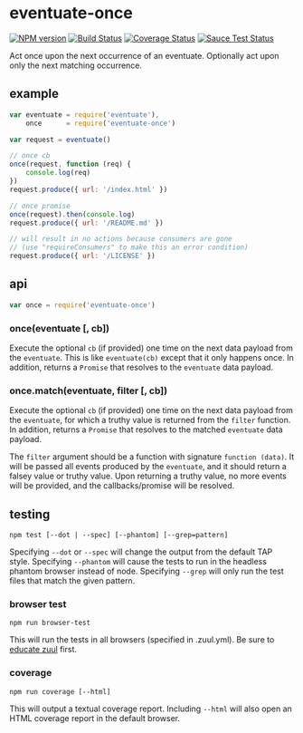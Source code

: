 # eventuate-once

[![NPM version](https://badge.fury.io/js/eventuate-once.png)](http://badge.fury.io/js/eventuate-once)
[![Build Status](https://travis-ci.org/jasonpincin/eventuate-once.svg?branch=master)](https://travis-ci.org/jasonpincin/eventuate-once)
[![Coverage Status](https://coveralls.io/repos/jasonpincin/eventuate-once/badge.png?branch=master)](https://coveralls.io/r/jasonpincin/eventuate-once?branch=master)
[![Sauce Test Status](https://saucelabs.com/browser-matrix/jp-project6.svg)](https://saucelabs.com/u/jp-project6)

Act once upon the next occurrence of an eventuate. Optionally act upon only the next matching occurrence. 

## example

```javascript
var eventuate = require('eventuate'),
    once      = require('eventuate-once')

var request = eventuate()

// once cb
once(request, function (req) {
    console.log(req)
})
request.produce({ url: '/index.html' })

// once promise
once(request).then(console.log)
request.produce({ url: '/README.md' })

// will result in no actions because consumers are gone
// (use "requireConsumers" to make this an error condition)
request.produce({ url: '/LICENSE' })
```

## api

```javascript
var once = require('eventuate-once')
```

### once(eventuate [, cb])

Execute the optional `cb` (if provided) one time on the next data payload from the `eventuate`. This is like `eventuate(cb)` except that it only happens once. In addition, returns a `Promise` that resolves to the `eventuate` data payload.

### once.match(eventuate, filter [, cb])

Execute the optional `cb` (if provided) one time on the next data payload from the `eventuate`, for which a truthy value is returned from the `filter` function. In addition, returns a `Promise` that resolves to the matched `eventuate` data payload.

The `filter` argument should be a function with signature `function (data)`. It will be passed all events produced by the `eventuate`, and it should return a falsey value or truthy value. Upon returning a truthy value, no more events will be provided, and the callbacks/promise will be resolved. 

## testing

`npm test [--dot | --spec] [--phantom] [--grep=pattern]`

Specifying `--dot` or `--spec` will change the output from the default TAP style. 
Specifying `--phantom` will cause the tests to run in the headless phantom browser instead of node.
Specifying `--grep` will only run the test files that match the given pattern.

### browser test

`npm run browser-test`

This will run the tests in all browsers (specified in .zuul.yml). Be sure to [educate zuul](https://github.com/defunctzombie/zuul/wiki/cloud-testing#2-educate-zuul) first.

### coverage

`npm run coverage [--html]`

This will output a textual coverage report. Including `--html` will also open 
an HTML coverage report in the default browser.
